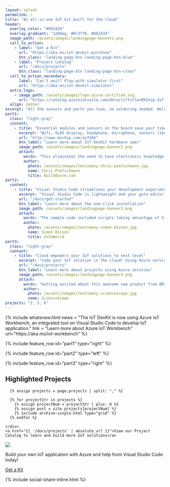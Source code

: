```yaml
---
layout: splash
permalink: /
title: "An all-in-one IoT kit built for the cloud"
header:
  overlay_color: "#082434"
  overlay_gradient: "120deg, #0c3f76, #082434"
  image_path: /assets/images/landingpage-banner1.png
  call_to_action:
    - label: "Get a Kit"
      url: "https://aka.ms/iot-devkit-purchase"
      btn_class: "landing-page-btn landing-page-btn-blue"
    - label: "Project Catalog"
      url: "/docs/projects"
      btn_class: "landing-page-btn landing-page-btn-clear"
  call_to_action_secondary:
      label: "Can't wait? Play with simulator first"
      url: "https://aka.ms/iot-devkit-simulator"
  extra_logo:
    - image_path: /assets/images/logo-azure-certified.svg
      url: "https://catalog.azureiotsuite.com/details?title=MXChip-IoT-DevKit&source=home-page"
  align: center
excerpt: "All the sensors and parts you love, no soldering needed. Welcome to cloud IoT development."
part1:
  class: "light-gray"
  content:
    - title: "Essential modules and sensors on the board save your time and money"
      excerpt: "Wifi, OLED display, headphone, microphone, sensors like temperature, humidity, motion, pressure, you will love how much time and money you save to build your best IoT project."
      url: "http://www.mxchip.com/az3166"
      btn_label: "Learn more about IoT DevKit hardware spec"
      image_path: /assets/images/landingpage-banner2.png
      attach: 
        words: "This eliminates the need to have electronics knowledge and the need to do any wiring or soldering in order to get started prototyping IoT solutions."
        author:
          photo: /assets/images/testimony-chris-pietschmann.jpg
          name: Chris Pietschmann
          title: BuildAzure.com
part2:
  content:
    - title: "Visual Studio Code streamlines your development experiences"
      excerpt: "Visual Studio Code is lightweight and your goto editor of choice. It is your all-in-one tool from coding the first line to deploying to the cloud."
      url: "/docs/get-started"
      btn_label: "Learn more about the one-click installation"
      image_path: /assets/images/landingpage-banner3.png
      attach: 
        words: "The sample code included scripts taking advantage of Visual Studio Code’s built-in terminal, so I didn’t have to leave my IDE to use the Azure Portal."
        author:
          photo: /assets/images/testimony-simon-bisson.jpg
          name: Simon Bisson
          title: InfoWorld
part3:
  class: "light-gray"
  content:
    - title: "Cloud empowers your IoT solutions to next level"
      excerpt: "Code your IoT solution in the cloud! Using Azure services like IoT Hub, Stream Analytics, Machine Learning to build the best IoT solutions."
      url: "/docs/projects"
      btn_label: "Learn more about projects using Azure services"
      image_path: /assets/images/landingpage-banner4.png
      attach: 
        words: "Getting excited about this awesome new product from @MicrosoftIoT build a #Cloud powered #IoT app in mins!"
        author:
          photo: /assets/images/testimony-sciencescope.jpg
          name: ScienceScope
projects: "2, 5, 6"
---
```


<div class="landing-page-video">
  {% include whatsnew.html news = "The IoT DevKit is now using Azure IoT Workbench, an integrated tool on Visual Studio Code to develop IoT application." link = "Learn more about Azure IoT Workbench" url="https://aka.ms/iot-workbench" %}
</div>

{% include feature_row id="part1" type="right" %}

{% include feature_row id="part2" type="left" %}

{% include feature_row id="part3" type="right" %}

<div class="feature__wrapper">
  <div class="landing-page-project">
    <h2 class="landing-page-project-title">Highlighted Projects</h2>
    <div class="landing-page-projects">
    
      {% assign projects = page.projects | split: "," %}

      {% for projectStr in projects %}
        {% assign projectNum = projectStr | plus: 0 %}
        {% assign post = site.projects[projectNum] %}
        {% include archive-single.html type="grid" %}
      {% endfor %}

    </div>
    <a href="{{ '/docs/projects' | absolute_url }}">View our Project Catalog to learn and build more IoT solutions</a>
  </div>
</div>

<div class="light-gray">

  <div class="feature__wrapper">
    <div class="landing-page-final-item">
      <div class="landing-page-final-teaser">
        <img src="{{ '/assets/images/landingpage-get-a-kit.png' | absolute_url }}">
      </div>
      <div class="landing-page-final-body">
        <p class="landing-page-final-title">Build your own IoT application with Azure and help from Visual Studio Code today!</p>
        <a class="landing-page-btn landing-page-btn-blue btn--large" href="https://aka.ms/iot-devkit-purchase">Get a Kit</a>
      </div>
    </div>
  </div>

</div>

{% include social-share-inline.html %}

